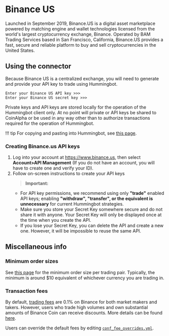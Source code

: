 # Binance US

Launched in September 2019, Binance.US is a digital asset marketplace powered by matching engine and wallet technologies licensed from the world's largest cryptocurrency exchange, Binance. Operated by BAM Trading Services based in San Francisco, California, Binance.US provides a fast, secure and reliable platform to buy and sell cryptocurrencies in the United States.

## Using the connector

Because Binance US is a centralized exchange, you will need to generate and provide your API key to trade using Hummingbot.

```
Enter your Binance US API key >>>
Enter your Binance US secret key >>>
```

Private keys and API keys are stored locally for the operation of the Hummingbot client only. At no point will private or API keys be shared to CoinAlpha or be used in any way other than to authorize transactions required for the operation of Hummingbot.

!!! tip
    For copying and pasting into Hummingbot, see [this page](/operation/user-interface/#keyboard-shortcuts).

### Creating Binance.us API keys

1. Log into your account at https://www.binance.us, then select **Account>API Management** (If you do not have an account, you will have to create one and verify your ID).
2. Follow on-screen instructions to create your API keys
   > **Important:**
   - For API key permissions, we recommend using only **"trade"** enabled API keys; enabling **"withdraw", "transfer", or the equivalent is unnecessary** for current Hummingbot strategies.
   - Make sure you store your Secret Key somewhere secure and do not share it with anyone. Your Secret Key will only be displayed once at the time when you create the API.
   - If you lose your Secret Key, you can delete the API and create a new one. However, it will be impossible to reuse the same API.

## Miscellaneous info

### Minimum order sizes

See [this page](https://www.binance.us/en/trade-limits) for the minimum order size per trading pair. Typically, the minimum is around \$10 equivalent of whichever currency you are trading in.

### Transaction fees

By default, [trading fees](https://www.binance.us/en/fee/schedule) are 0.1% on Binance for both market makers and takers. However, users who trade high volumes and own substantial amounts of Binance Coin can receive discounts. More details can be found [here](https://www.binance.com/en/support/articles/115000429332-Fee-Structure-on-Binance).

Users can override the default fees by editing [`conf_fee_overrides.yml`](/operation/override-fees/).
